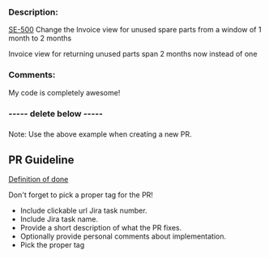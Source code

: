 ### Description:

[SE-500](https://qwic-it.atlassian.net/browse/SE-500) Change the Invoice view for unused spare parts from a window of 1 month to 2 months

Invoice view for returning unused parts span 2 months now instead of one

### Comments:
My code is completely awesome!

### ----- delete below ----- 

###
Note: Use the above example when creating a new PR.

## PR Guideline

[Definition of done](https://qwic-it.atlassian.net/wiki/spaces/SE/pages/633077873/Definition+of+done)

Don't forget to pick a proper tag for the PR!

* Include clickable url Jira task number.
* Include Jira task name.
* Provide a short description of what the PR fixes.
* Optionally provide personal comments about implementation.
* Pick the proper tag

